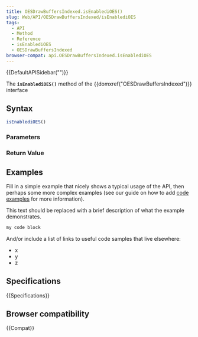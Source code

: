 ```yaml
---
title: OESDrawBuffersIndexed.isEnablediOES()
slug: Web/API/OESDrawBuffersIndexed/isEnablediOES
tags:
  - API
  - Method
  - Reference
  - isEnablediOES
  - OESDrawBuffersIndexed
browser-compat: api.OESDrawBuffersIndexed.isEnablediOES
---
```

{{DefaultAPISidebar("")}}

The **`isEnablediOES()`** method of the {{domxref("OESDrawBuffersIndexed")}} interface 

## Syntax

```js
isEnablediOES()
```

### Parameters



### Return Value



## Examples

Fill in a simple example that nicely shows a typical usage of the API, then perhaps some more complex examples (see our guide on how to add [code examples](/en-US/docs/MDN/Contribute/Structures/Code_examples) for more information).

This text should be replaced with a brief description of what the example demonstrates.

```js
my code block
```

And/or include a list of links to useful code samples that live elsewhere:

*   x
*   y
*   z

## Specifications

{{Specifications}}

## Browser compatibility

{{Compat}}

